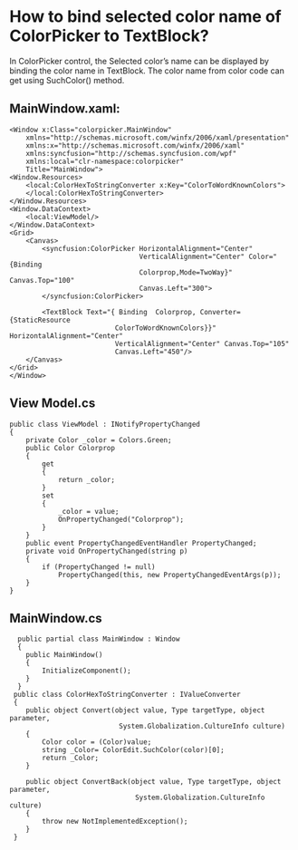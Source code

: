 # How to bind selected color name of ColorPicker to TextBlock?

In ColorPicker control, the Selected color’s name can be displayed by binding the color name in TextBlock. The color name from color code can get using SuchColor() method.

## MainWindow.xaml:

    <Window x:Class="colorpicker.MainWindow"
        xmlns="http://schemas.microsoft.com/winfx/2006/xaml/presentation"
        xmlns:x="http://schemas.microsoft.com/winfx/2006/xaml"
        xmlns:syncfusion="http://schemas.syncfusion.com/wpf"
        xmlns:local="clr-namespace:colorpicker"
        Title="MainWindow">
    <Window.Resources>
        <local:ColorHexToStringConverter x:Key="ColorToWordKnownColors">
        </local:ColorHexToStringConverter>
    </Window.Resources>
    <Window.DataContext>
        <local:ViewModel/>
    </Window.DataContext>
    <Grid>
        <Canvas>
            <syncfusion:ColorPicker HorizontalAlignment="Center" 
                                    VerticalAlignment="Center" Color="{Binding  
                                    Colorprop,Mode=TwoWay}" Canvas.Top="100"  
                                    Canvas.Left="300">
            </syncfusion:ColorPicker>
 
            <TextBlock Text="{ Binding  Colorprop, Converter={StaticResource  
                              ColorToWordKnownColors}}" HorizontalAlignment="Center" 
                              VerticalAlignment="Center" Canvas.Top="105"  
                              Canvas.Left="450"/>
        </Canvas>
    </Grid>
    </Window>

## View Model.cs
    
    public class ViewModel : INotifyPropertyChanged
    {
        private Color _color = Colors.Green;
        public Color Colorprop
        {
            get
            {
                return _color;
            }
            set
            {
                _color = value;
                OnPropertyChanged("Colorprop");
            }
        }
        public event PropertyChangedEventHandler PropertyChanged;
        private void OnPropertyChanged(string p)
        {
            if (PropertyChanged != null)
                PropertyChanged(this, new PropertyChangedEventArgs(p));
        }
    }

## MainWindow.cs
   
      public partial class MainWindow : Window
      {
        public MainWindow()
        {
            InitializeComponent();
        }
      }
     public class ColorHexToStringConverter : IValueConverter
     {
        public object Convert(object value, Type targetType, object parameter, 
                               System.Globalization.CultureInfo culture)
        {
            Color color = (Color)value;
            string _Color= ColorEdit.SuchColor(color)[0];
            return _Color;
        }

        public object ConvertBack(object value, Type targetType, object parameter,
                                   System.Globalization.CultureInfo culture)
        {
            throw new NotImplementedException();
        }
     }




